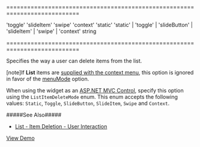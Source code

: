 <!--**
/*-------------------------------------------
    Auto-generated file. Do not modify.
-------------------------------------------

**-->
===========================================================================
<!--default-->'toggle'<!--/default-->
<!--custom_default_for_ios-->'slideItem'<!--/custom_default_for_ios-->
<!--custom_default_for_android-->'swipe'<!--/custom_default_for_android-->
<!--custom_default_for_windows-->'context'<!--/custom_default_for_windows-->
<!--custom_default_for_generic-->'static'<!--/custom_default_for_generic-->
<!--acceptValues-->'static' | 'toggle' | 'slideButton' | 'slideItem' | 'swipe' | 'context'<!--/acceptValues-->
<!--type-->string<!--/type-->
===========================================================================

<!--shortDescription-->
Specifies the way a user can delete items from the list.
<!--/shortDescription-->

<!--fullDescription-->
[note]If **List** items are [supplied with the context menu](/Documentation/Guide/Widgets/List/Item_Context_Menu/), this option is ignored in favor of the [menuMode](/Documentation/ApiReference/UI_Widgets/dxList/Configuration/#menuMode) option.

When using the widget as an [ASP.NET MVC Control](/Documentation/Guide/ASP.NET_MVC_Controls/Fundamentals/), specify this option using the `ListItemDeleteMode` enum. This enum accepts the following values: `Static`, `Toggle`, `SlideButton`, `SlideItem`, `Swipe` and `Context`.

#####See Also#####
- [List - Item Deletion - User Interaction](/Documentation/Guide/Widgets/List/Item_Deletion/#User_Interaction)

<a href="https://js.devexpress.com/Demos/WidgetsGallery/Demo/List/ListEditingAndAPI/jQuery/Light/" class="button orange small fix-width-155" style="margin-right: 20px;" target="_blank">View Demo</a>
<!--/fullDescription-->